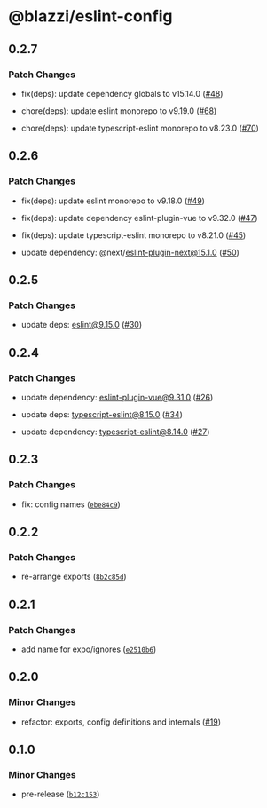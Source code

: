 # @blazzi/eslint-config

## 0.2.7

### Patch Changes

- fix(deps): update dependency globals to v15.14.0 ([#48](https://github.com/ymehmetcan/blazzi-toolkit/pull/48))

- chore(deps): update eslint monorepo to v9.19.0 ([#68](https://github.com/ymehmetcan/blazzi-toolkit/pull/68))

- chore(deps): update typescript-eslint monorepo to v8.23.0 ([#70](https://github.com/ymehmetcan/blazzi-toolkit/pull/70))

## 0.2.6

### Patch Changes

- fix(deps): update eslint monorepo to v9.18.0 ([#49](https://github.com/ymehmetcan/blazzi-toolkit/pull/49))

- fix(deps): update dependency eslint-plugin-vue to v9.32.0 ([#47](https://github.com/ymehmetcan/blazzi-toolkit/pull/47))

- fix(deps): update typescript-eslint monorepo to v8.21.0 ([#45](https://github.com/ymehmetcan/blazzi-toolkit/pull/45))

- update dependency: @next/eslint-plugin-next@15.1.0 ([#50](https://github.com/ymehmetcan/blazzi-toolkit/pull/50))

## 0.2.5

### Patch Changes

- update deps: eslint@9.15.0 ([#30](https://github.com/ymehmetcan/blazzi-toolkit/pull/30))

## 0.2.4

### Patch Changes

- update dependency: eslint-plugin-vue@9.31.0 ([#26](https://github.com/ymehmetcan/blazzi-toolkit/pull/26))

- update deps: typescript-eslint@8.15.0 ([#34](https://github.com/ymehmetcan/blazzi-toolkit/pull/34))

- update dependency: typescript-eslint@8.14.0 ([#27](https://github.com/ymehmetcan/blazzi-toolkit/pull/27))

## 0.2.3

### Patch Changes

- fix: config names ([`ebe84c9`](https://github.com/ymehmetcan/blazzi-toolkit/commit/ebe84c959bded003d577ba808357e8cc7781e5a1))

## 0.2.2

### Patch Changes

- re-arrange exports ([`8b2c85d`](https://github.com/ymehmetcan/blazzi-toolkit/commit/8b2c85d4d60f65820f967e46ff31d954fdd9b114))

## 0.2.1

### Patch Changes

- add name for expo/ignores ([`e2510b6`](https://github.com/ymehmetcan/blazzi-toolkit/commit/e2510b6f3d20e38ea6fa7d362f2ae208e0dda0cc))

## 0.2.0

### Minor Changes

- refactor: exports, config definitions and internals ([#19](https://github.com/ymehmetcan/blazzi-toolkit/pull/19))

## 0.1.0

### Minor Changes

- pre-release ([`b12c153`](https://github.com/ymehmetcan/blazzi-toolkit/commit/b12c153bb415a9711a947a2ab0c4f2f04e738e89))
